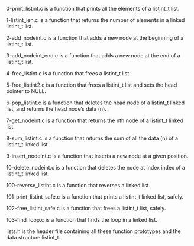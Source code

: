 0-print_listint.c is a function that prints all the elements of a listint_t list.

1-listint_len.c is a function that returns the number of elements in a linked listint_t list.

2-add_nodeint.c is a function that adds a new node at the beginning of a listint_t list.

3-add_nodeint_end.c is a function that adds a new node at the end of a listint_t list.

4-free_listint.c is a function that frees a listint_t list.

5-free_listint2.c is a function that frees a listint_t list and sets the head pointer to NULL.

6-pop_listint.c is a function that deletes the head node of a listint_t linked list, and returns the head node’s data (n).

7-get_nodeint.c is a function that returns the nth node of a listint_t linked list.

8-sum_listint.c is a function that returns the sum of all the data (n) of a listint_t linked list.

9-insert_nodeint.c is a function that inserts a new node at a given position.

10-delete_nodeint.c is a function that deletes the node at index index of a listint_t linked list.

100-reverse_listint.c is a function that reverses a linked list.

101-print_listint_safe.c is a function that prints a listint_t linked list, safely.

102-free_listint_safe.c is a function that frees a listint_t list, safely.

103-find_loop.c is a function that finds the loop in a linked list.

lists.h is the header file containing all these function prototypes and the data structure listint_t.
